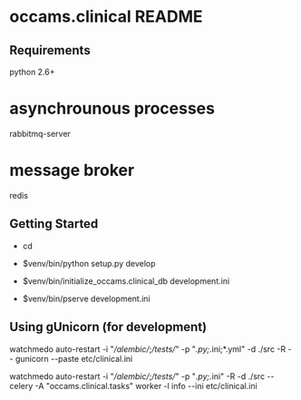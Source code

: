 occams.clinical README
==================

Requirements
---------------
python 2.6+
# asynchrounous processes
rabbitmq-server
# message broker
redis


Getting Started
---------------

- cd <directory containing this file>

- $venv/bin/python setup.py develop

- $venv/bin/initialize_occams.clinical_db development.ini

- $venv/bin/pserve development.ini


Using gUnicorn (for development)
--------------------------------

watchmedo auto-restart -i "*/alembic/*;*/tests/*" -p "*.py;*.ini;*.yml" -d ./src -R -- gunicorn --paste etc/clinical.ini

watchmedo auto-restart -i "*/alembic/*;*/tests/*" -p "*.py;*.ini" -R -d ./src -- celery -A "occams.clinical.tasks" worker -l info --ini etc/clinical.ini

